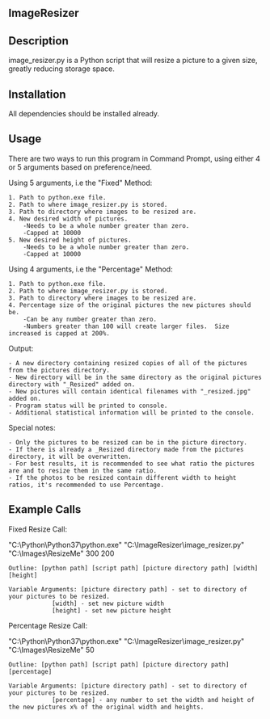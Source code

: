 ImageResizer
------------------------------

Description
---------------
image_resizer.py is a Python script that will resize a picture to a given size, greatly reducing storage space.


Installation
---------------
All dependencies should be installed already.  


Usage 
--------------
There are two ways to run this program in Command Prompt, using either 4 or 5 arguments based on preference/need.

Using 5 arguments, i.e the "Fixed" Method:

	1. Path to python.exe file.
	2. Path to where image_resizer.py is stored.
	3. Path to directory where images to be resized are.
	4. New desired width of pictures.
		-Needs to be a whole number greater than zero.
		-Capped at 10000
	5. New desired height of pictures.
		-Needs to be a whole number greater than zero.
		-Capped at 10000

Using 4 arguments, i.e the "Percentage" Method:

	1. Path to python.exe file.
	2. Path to where image_resizer.py is stored.
	3. Path to directory where images to be resized are.
	4. Percentage size of the original pictures the new pictures should be.
		-Can be any number greater than zero.
		-Numbers greater than 100 will create larger files.  Size increased is capped at 200%.

Output: 

	- A new directory containing resized copies of all of the pictures from the pictures directory.
	- New directory will be in the same directory as the original pictures directory with "_Resized" added on.
	- New pictures will contain identical filenames with "_resized.jpg" added on.
	- Program status will be printed to console.
	- Additional statistical information will be printed to the console.

Special notes:

	- Only the pictures to be resized can be in the picture directory.  
	- If there is already a _Resized directory made from the pictures directory, it will be overwritten.
	- For best results, it is recommended to see what ratio the pictures are and to resize them in the same ratio.
	- If the photos to be resized contain different width to height ratios, it's recommended to use Percentage.


Example Calls
--------------	

Fixed Resize Call: 
														
"C:\Python\Python37\python.exe" "C:\ImageResizer\image_resizer.py" "C:\Images\ResizeMe" 300 200

	Outline: [python path] [script path] [picture directory path] [width] [height]

	Variable Arguments: [picture directory path] - set to directory of your pictures to be resized.
		 	    [width] - set new picture width
		 	    [height] - set new picture height

Percentage Resize Call: 

"C:\Python\Python37\python.exe" "C:\ImageResizer\image_resizer.py" "C:\Images\ResizeMe" 50

	Outline: [python path] [script path] [picture directory path] [percentage]
	
	Variable Arguments: [picture directory path] - set to directory of your pictures to be resized.
		 	    [percentage] - any number to set the width and height of the new pictures x% of the original width and heights.

